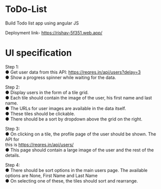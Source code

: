 # ToDo-List
Build Todo list app using angular JS

Deployment link-
https://rishav-5f351.web.app/



# UI specification

Step 1:<br/>
● Get user data from this API: https://reqres.in/api/users?delay=3 <br/>
● Show a progress spinner while waiting for the data.<br/>


Step 2:<br/>
● Display users in the form of a tile grid.<br/>
● Each tile should contain the image of the user, his first name and last name.<br/>
● The URLs for user images are available in the data itself.<br/>
● These tiles should be clickable.<br/>
● There should be a sort by dropdown above the grid on the right.<br/>


Step 3:<br/>
● On clicking on a tile, the profile page of the user should be shown. The API for<br/>
this is https://reqres.in/api/users/<id><br/>
● This page should contain a large image of the user and the rest of the details.<br/>


Step 4:<br/>
● There should be sort options in the main users page. The available options are
None, First Name and Last Name<br/>
● On selecting one of these, the tiles should sort and rearrange.<br/>
